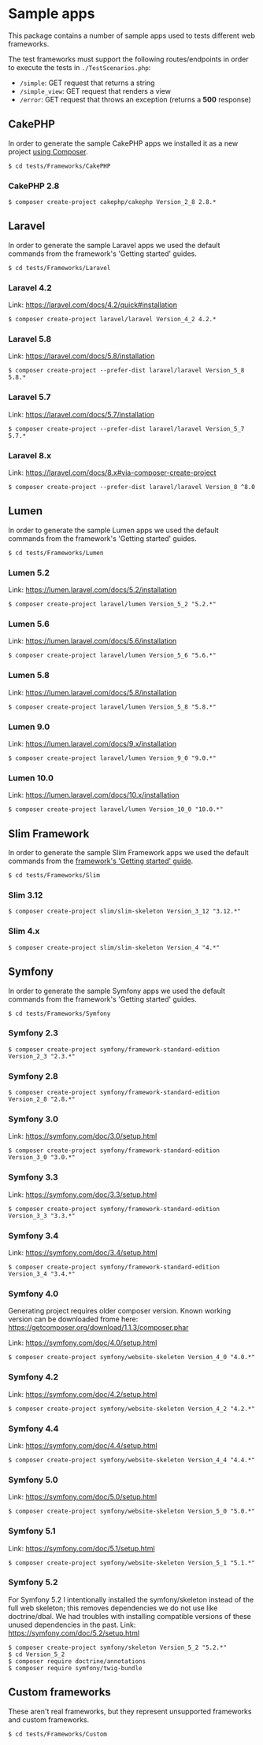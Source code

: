 # Sample apps

This package contains a number of sample apps used to tests different web frameworks.

The test frameworks must support the following routes/endpoints in order to execute the tests in `./TestScenarios.php`:

* `/simple`: GET request that returns a string
* `/simple_view`: GET request that renders a view
* `/error`: GET request that throws an exception (returns a **500** response)

## CakePHP

In order to generate the sample CakePHP apps we installed it as a new project [using Composer](https://packagist.org/packages/cakephp/cakephp).

    $ cd tests/Frameworks/CakePHP

### CakePHP 2.8

    $ composer create-project cakephp/cakephp Version_2_8 2.8.*

## Laravel

In order to generate the sample Laravel apps we used the default commands from the framework's 'Getting started' guides.

    $ cd tests/Frameworks/Laravel

### Laravel 4.2

Link: https://laravel.com/docs/4.2/quick#installation

    $ composer create-project laravel/laravel Version_4_2 4.2.*

### Laravel 5.8

Link: https://laravel.com/docs/5.8/installation

    $ composer create-project --prefer-dist laravel/laravel Version_5_8 5.8.*

### Laravel 5.7

Link: https://laravel.com/docs/5.7/installation

    $ composer create-project --prefer-dist laravel/laravel Version_5_7 5.7.*

### Laravel 8.x

Link: https://laravel.com/docs/8.x#via-composer-create-project

    $ composer create-project --prefer-dist laravel/laravel Version_8 ^8.0

## Lumen

In order to generate the sample Lumen apps we used the default commands from the framework's 'Getting started' guides.

    $ cd tests/Frameworks/Lumen

### Lumen 5.2

Link: https://lumen.laravel.com/docs/5.2/installation

    $ composer create-project laravel/lumen Version_5_2 "5.2.*"

### Lumen 5.6

Link: https://lumen.laravel.com/docs/5.6/installation

    $ composer create-project laravel/lumen Version_5_6 "5.6.*"

### Lumen 5.8

Link: https://lumen.laravel.com/docs/5.8/installation

    $ composer create-project laravel/lumen Version_5_8 "5.8.*"

### Lumen 9.0

Link: https://lumen.laravel.com/docs/9.x/installation

    $ composer create-project laravel/lumen Version_9_0 "9.0.*"

### Lumen 10.0

Link: https://lumen.laravel.com/docs/10.x/installation

    $ composer create-project laravel/lumen Version_10_0 "10.0.*"

## Slim Framework

In order to generate the sample Slim Framework apps we used the default commands from the [framework's 'Getting started' guide](http://www.slimframework.com/).

    $ cd tests/Frameworks/Slim

### Slim 3.12

    $ composer create-project slim/slim-skeleton Version_3_12 "3.12.*"

### Slim 4.x

    $ composer create-project slim/slim-skeleton Version_4 "4.*"

## Symfony

In order to generate the sample Symfony apps we used the default commands from the framework's 'Getting started' guides.

    $ cd tests/Frameworks/Symfony

### Symfony 2.3

    $ composer create-project symfony/framework-standard-edition Version_2_3 "2.3.*"

### Symfony 2.8

    $ composer create-project symfony/framework-standard-edition Version_2_8 "2.8.*"

### Symfony 3.0

Link: https://symfony.com/doc/3.0/setup.html

    $ composer create-project symfony/framework-standard-edition Version_3_0 "3.0.*"

### Symfony 3.3

Link: https://symfony.com/doc/3.3/setup.html

    $ composer create-project symfony/framework-standard-edition Version_3_3 "3.3.*"

### Symfony 3.4

Link: https://symfony.com/doc/3.4/setup.html

    $ composer create-project symfony/framework-standard-edition Version_3_4 "3.4.*"

### Symfony 4.0

Generating project requires older composer version. Known working version can be downloaded frome here: https://getcomposer.org/download/1.1.3/composer.phar

Link: https://symfony.com/doc/4.0/setup.html

    $ composer create-project symfony/website-skeleton Version_4_0 "4.0.*"

### Symfony 4.2

Link: https://symfony.com/doc/4.2/setup.html

    $ composer create-project symfony/website-skeleton Version_4_2 "4.2.*"

### Symfony 4.4

Link: https://symfony.com/doc/4.4/setup.html

    $ composer create-project symfony/website-skeleton Version_4_4 "4.4.*"

### Symfony 5.0

Link: https://symfony.com/doc/5.0/setup.html

    $ composer create-project symfony/website-skeleton Version_5_0 "5.0.*"

### Symfony 5.1

Link: https://symfony.com/doc/5.1/setup.html

    $ composer create-project symfony/website-skeleton Version_5_1 "5.1.*"

### Symfony 5.2

For Symfony 5.2 I intentionally installed the symfony/skeleton instead of the
full web skeleton; this removes dependencies we do not use like doctrine/dbal.
We had troubles with installing compatible versions of these unused dependencies
in the past.
Link: https://symfony.com/doc/5.2/setup.html

    $ composer create-project symfony/skeleton Version_5_2 "5.2.*"
    $ cd Version_5_2
    $ composer require doctrine/annotations
    $ composer require symfony/twig-bundle

## Custom frameworks

These aren't real frameworks, but they represent unsupported frameworks and custom frameworks.

    $ cd tests/Frameworks/Custom
